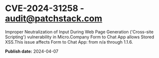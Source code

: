 # CVE-2024-31258 - audit@patchstack.com

Improper Neutralization of Input During Web Page Generation ('Cross-site Scripting') vulnerability in Micro.Company Form to Chat App allows Stored XSS.This issue affects Form to Chat App: from n/a through 1.1.6.



**Publish date:** 2024-04-07
